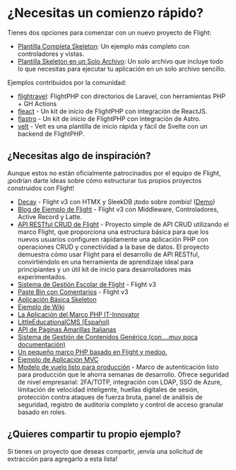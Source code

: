 # ¿Necesitas un comienzo rápido?

Tienes dos opciones para comenzar con un nuevo proyecto de Flight:

- [Plantilla Completa Skeleton](https://github.com/flightphp/skeleton): Un ejemplo más completo con controladores y vistas.
- [Plantilla Skeleton en un Solo Archivo](https://github.com/flightphp/skeleton-simple): Un solo archivo que incluye todo lo que necesitas para ejecutar tu aplicación en un solo archivo sencillo.

Ejemplos contribuidos por la comunidad:

- [flightravel](https://github.com/fadrian06-templates/flighravel): FlightPHP con directorios de Laravel, con herramientas PHP + GH Actions
- [fleact](https://github.com/flightphp/fleact) - Un kit de inicio de FlightPHP con integración de ReactJS.
- [flastro](https://github.com/flightphp/flastro) - Un kit de inicio de FlightPHP con integración de Astro.
- [velt](https://github.com/flightphp/velt) - Velt es una plantilla de inicio rápida y fácil de Svelte con un backend de FlightPHP.

## ¿Necesitas algo de inspiración?

Aunque estos no están oficialmente patrocinados por el equipo de Flight, ¡podrían darte ideas sobre cómo estructurar tus propios proyectos construidos con Flight!

- [Decay](https://github.com/boxybird/decay) - Flight v3 con HTMX y SleekDB ¡todo sobre zombis! ([Demo](https://decay.andrewrhyand.com))
- [Blog de Ejemplo de Flight](https://github.com/n0nag0n/flightphp-blog) - Flight v3 con Middleware, Controladores, Active Record y Latte.
- [API RESTful CRUD de Flight](https://github.com/soheilkhaledabdi/php-crud-api-flight) - Proyecto simple de API CRUD utilizando el marco Flight, que proporciona una estructura básica para que los nuevos usuarios configuren rápidamente una aplicación PHP con operaciones CRUD y conectividad a la base de datos. El proyecto demuestra cómo usar Flight para el desarrollo de API RESTful, convirtiéndolo en una herramienta de aprendizaje ideal para principiantes y un útil kit de inicio para desarrolladores más experimentados.
- [Sistema de Gestión Escolar de Flight](https://github.com/krmu/FlightPHP_School) - Flight v3
- [Paste Bin con Comentarios](https://github.com/n0nag0n/commie2) - Flight v3
- [Aplicación Básica Skeleton](https://github.com/markhughes/flight-skeleton)
- [Ejemplo de Wiki](https://github.com/Skayo/FlightWiki)
- [La Aplicación del Marco PHP IT-Innovator](https://github.com/itinnovator/myphp-app)
- [LittleEducationalCMS (Español)](https://github.com/casgin/LittleEducationalCMS)
- [API de Páginas Amarillas Italianas](https://github.com/chiccomagnus/PGAPI)
- [Sistema de Gestión de Contenidos Genérico (con....muy poca documentación)](https://github.com/recepuncu/cms)
- [Un pequeño marco PHP basado en Flight y medoo.](https://github.com/ycrao/tinyme)
- [Ejemplo de Aplicación MVC](https://github.com/paddypei/Flight-MVC)
- [Modelo de vuelo listo para producción](https://github.com/madcoda9000/SecStore) - Marco de autenticación listo para producción que le ahorra semanas de desarrollo. Ofrece seguridad de nivel empresarial: 2FA/TOTP, integración con LDAP, SSO de Azure, limitación de velocidad inteligente, huellas digitales de sesión, protección contra ataques de fuerza bruta, panel de análisis de seguridad, registro de auditoría completo y control de acceso granular basado en roles.

## ¿Quieres compartir tu propio ejemplo?

Si tienes un proyecto que deseas compartir, ¡envía una solicitud de extracción para agregarlo a esta lista!